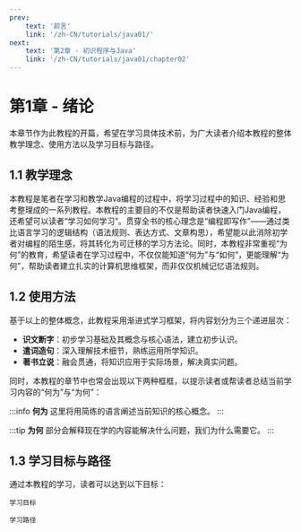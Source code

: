 ```yaml
---
prev: 
    text: '前言'
    link: '/zh-CN/tutorials/java01/'
next:
    text: '第2章 - 初识程序与Java'
    link: '/zh-CN/tutorials/java01/chapter02'
---
```


# 第1章 - 绪论

本章节作为此教程的开篇，希望在学习具体技术前，为广大读者介绍本教程的整体教学理念、使用方法以及学习目标与路径。

## 1.1 教学理念

本教程是笔者在学习和教学Java编程的过程中，将学习过程中的知识、经验和思考整理成的一系列教程。本教程的主要目的不仅是帮助读者快速入门Java编程，还希望可以读者“学习如何学习”。贯穿全书的核心理念是“编程即写作”——通过类比语言学习的逻辑结构（语法规则、表达方式、文章构思），希望能以此消除初学者对编程的陌生感，将其转化为可迁移的学习方法论。同时，本教程非常重视“为何”的教育，希望读者在学习过程中，不仅仅能知道“何为”与“如何”，更能理解“为何”，帮助读者建立扎实的计算机思维框架，而非仅仅机械记忆语法规则。

## 1.2 使用方法

基于以上的整体概念，此教程采用渐进式学习框架，将内容划分为三个递进层次：

- **识文断字**：初步学习基础及其概念与核心语法，建立初步认识。
- **遣词造句**：深入理解技术细节，熟练运用所学知识。
- **著书立说**：融会贯通，将知识应用于实际场景，解决真实问题。

同时，本教程的章节中也常会出现以下两种框框，以提示读者或帮读者总结当前学习内容的“何为”与“为何”：


:::info **何为**
这里将用简练的语言阐述当前知识的核心概念。
:::


:::tip **为何**
部分会解释现在学的内容能解决什么问题，我们为什么需要它。
:::


## 1.3 学习目标与路径

通过本教程的学习，读者可以达到以下目标：

`学习目标`


`学习路径`